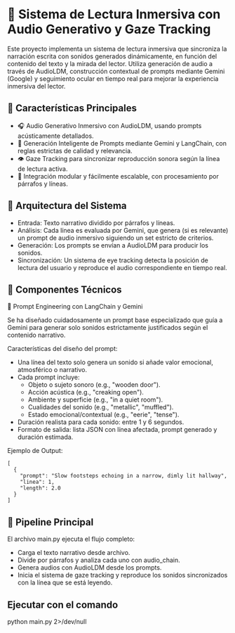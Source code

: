 # 📖 Sistema de Lectura Inmersiva con Audio Generativo y Gaze Tracking
Este proyecto implementa un sistema de lectura inmersiva que sincroniza la narración escrita con sonidos generados dinámicamente, en función del contenido del texto y la mirada del lector. Utiliza generación de audio a través de AudioLDM, construcción contextual de prompts mediante Gemini (Google) y seguimiento ocular en tiempo real para mejorar la experiencia inmersiva del lector.

## 🚀 Características Principales
- 🎧 Audio Generativo Inmersivo con AudioLDM, usando prompts acústicamente detallados.
- 🤖 Generación Inteligente de Prompts mediante Gemini y LangChain, con reglas estrictas de calidad y relevancia.
- 👁 Gaze Tracking para sincronizar reproducción sonora según la línea de lectura activa.
- 🔗 Integración modular y fácilmente escalable, con procesamiento por párrafos y líneas.

## 🧠 Arquitectura del Sistema
- Entrada: Texto narrativo dividido por párrafos y líneas.
- Análisis: Cada línea es evaluada por Gemini, que genera (si es relevante) un prompt de audio inmersivo siguiendo un set estricto de criterios.
- Generación: Los prompts se envían a AudioLDM para producir los sonidos.
- Sincronización: Un sistema de eye tracking detecta la posición de lectura del usuario y reproduce el audio correspondiente en tiempo real.

## 🧩 Componentes Técnicos
📝 Prompt Engineering con LangChain y Gemini

Se ha diseñado cuidadosamente un prompt base especializado que guía a Gemini para generar solo sonidos estrictamente justificados según el contenido narrativo.

Características del diseño del prompt:
- Una línea del texto solo genera un sonido si añade valor emocional, atmosférico o narrativo.
- Cada prompt incluye:
    - Objeto o sujeto sonoro (e.g., "wooden door").
    - Acción acústica (e.g., "creaking open").
    - Ambiente y superficie (e.g., "in a quiet room").
    - Cualidades del sonido (e.g., "metallic", "muffled").
    - Estado emocional/contextual (e.g., "eerie", "tense").
- Duración realista para cada sonido: entre 1 y 6 segundos.
- Formato de salida: lista JSON con línea afectada, prompt generado y duración estimada.

Ejemplo de Output:
```
[
  {
    "prompt": "Slow footsteps echoing in a narrow, dimly lit hallway",
    "linea": 1,
    "length": 2.0
  }
]
```

## 🧪 Pipeline Principal

El archivo main.py ejecuta el flujo completo:
- Carga el texto narrativo desde archivo.
- Divide por párrafos y analiza cada uno con audio_chain.
- Genera audios con AudioLDM desde los prompts.
- Inicia el sistema de gaze tracking y reproduce los sonidos sincronizados con la línea que se está leyendo.

## Ejecutar con el comando
python main.py 2>/dev/null